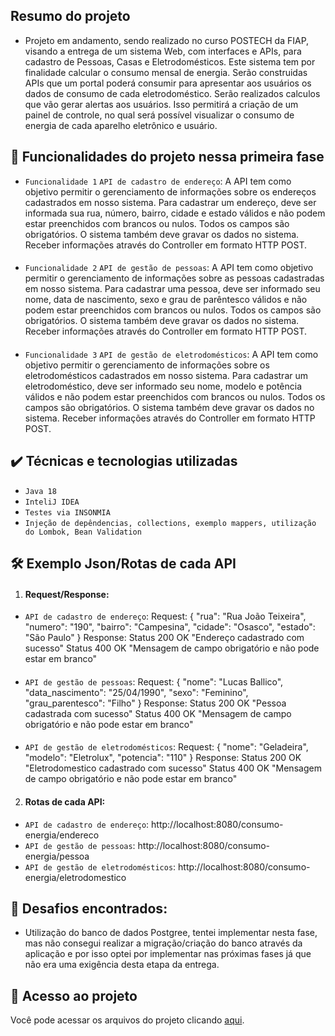 ## Resumo do projeto
- Projeto em andamento, sendo realizado no curso POSTECH da FIAP, visando a entrega de um sistema Web, com interfaces e APIs, para cadastro de Pessoas, Casas e Eletrodomésticos. Este sistema tem por finalidade calcular o consumo mensal de energia.
Serão construidas APIs que um portal poderá consumir para apresentar aos usuários os dados de consumo de cada eletrodoméstico. Serão realizados calculos que vão gerar alertas aos usuários.
Isso permitirá a criação de um painel de controle, no qual será possível visualizar o consumo de energia de cada aparelho eletrônico e usuário.

## 🔨 Funcionalidades do projeto nessa primeira fase

- `Funcionalidade 1` `API de cadastro de endereço`: A API tem como objetivo permitir o gerenciamento de informações sobre os endereços cadastrados em nosso sistema. Para cadastrar um endereço, deve ser informada sua rua, número, bairro, cidade e estado válidos e não podem estar preenchidos com brancos ou nulos. Todos os campos são obrigatórios. O sistema também deve gravar os dados no sistema.
Receber informações através do Controller em formato HTTP POST.
#### 
- `Funcionalidade 2` `API de gestão de pessoas`: A API tem como objetivo permitir o gerenciamento de informações sobre as pessoas cadastradas em nosso sistema. Para cadastrar uma pessoa, deve ser informado seu nome, data de nascimento, sexo e grau de parêntesco válidos e não podem estar preenchidos com brancos ou nulos. Todos os campos são obrigatórios. O sistema também deve gravar os dados no sistema.
Receber informações através do Controller em formato HTTP POST.
#### 
- `Funcionalidade 3` `API de gestão de eletrodomésticos`: A API tem como objetivo permitir o gerenciamento de informações sobre os eletrodomésticos cadastrados em nosso sistema. Para cadastrar um eletrodoméstico, deve ser informado seu nome, modelo e potência válidos e não podem estar preenchidos com brancos ou nulos. Todos os campos são obrigatórios. O sistema também deve gravar os dados no sistema.
Receber informações através do Controller em formato HTTP POST.

## ✔️ Técnicas e tecnologias utilizadas

- ``Java 18``
- ``InteliJ IDEA``
- ``Testes via INSONMIA``
- ``Injeção de depêndencias, collections, exemplo mappers, utilização do Lombok, Bean Validation``
## 🛠️ Exemplo Json/Rotas de cada API

1. #### Request/Response:
- `API de cadastro de endereço`:
Request:
  {
  "rua": "Rua João Teixeira",
  "numero": "190",
  "bairro": "Campesina",
  "cidade": "Osasco",
  "estado": "São Paulo"
  }
Response:
  Status 200 OK "Endereço cadastrado com sucesso"
  Status 400 OK "Mensagem de campo obrigatório e não pode estar em branco"
#### 
- `API de gestão de pessoas`:
Request:
  {
  "nome": "Lucas Ballico",
  "data_nascimento": "25/04/1990",
  "sexo": "Feminino",
  "grau_parentesco": "Filho"
  }
Response:
  Status 200 OK "Pessoa cadastrada com sucesso"
  Status 400 OK "Mensagem de campo obrigatório e não pode estar em branco"
#### 
- `API de gestão de eletrodomésticos`:
Request:
  {
  "nome": "Geladeira",
  "modelo": "Eletrolux",
  "potencia": "110"
  }
Response:
  Status 200 OK "Eletrodomestico cadastrado com sucesso"
  Status 400 OK "Mensagem de campo obrigatório e não pode estar em branco"

2. #### Rotas de cada API:
- `API de cadastro de endereço`: http://localhost:8080/consumo-energia/endereco
- `API de gestão de pessoas`: http://localhost:8080/consumo-energia/pessoa
- `API de gestão de eletrodomésticos`: http://localhost:8080/consumo-energia/eletrodomestico

## 🎯 Desafios encontrados:
- Utilização do banco de dados Postgree, tentei implementar nesta fase, mas não consegui realizar a migração/criação do banco através da aplicação e por isso optei por implementar nas próximas fases já que não era uma exigência desta etapa da entrega.

## 📁 Acesso ao projeto
Você pode acessar os arquivos do projeto clicando [aqui](https://github.com/LucianneCharro/TechChallenge-Fase1/tree/postech/fase1/src).
